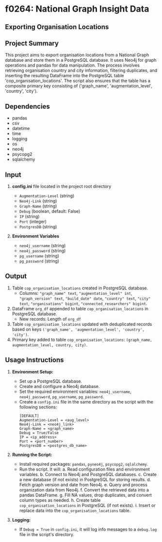 # f0264: National Graph Insight Data

## Exporting Organisation Locations

## Project Summary

This project aims to export organisation locations from a National Graph database and store them in a PostgreSQL database. It uses Neo4j for graph operations and pandas for data manipulation. The process involves retrieving organisation country and city information, filtering duplicates, and inserting the resulting DataFrame into the PostgreSQL table 'cop_organisation_locations'. The script also ensures that the table has a composite primary key consisting of ('graph_name', 'augmentation_level', 'country', 'city').

## Dependencies

- pandas
- csv
- datetime
- time
- logging
- os
- neo4j
- psycopg2
- sqlalchemy

## Input

1. **config.ini** file located in the project root directory
   - `Augmentation-Level` (string)
   - `Neo4j-Link` (string)
   - `Graph-Name` (string)
   - `Debug` (boolean, default: False)
   - `IP` (string)
   - `Port` (integer)
   - `PostgresDB` (string)

2. **Environment Variables**
   - `neo4j_username` (string)
   - `neo4j_password` (string)
   - `pg_username` (string)
   - `pg_password` (string)

## Output

1. Table `cop_organisation_locations` created in PostgreSQL database.
   - Columns: `"graph_name" text`, `"augmentation_level" int`, `"graph_version" text`, `"build_date" date`, `"country" text`, `"city" text`, `"organisations" bigint`, `"connected_researchers" bigint`.
2. DataFrame `org_df` appended to table `cop_organisation_locations` in PostgreSQL database.
   - New records:  Length of `org_df`
3. Table `cop_organisation_locations` updated with deduplicated records based on keys `('graph_name', 'augmentation_level', 'country', 'city')`.
4. Primary key added to table `cop_organisation_locations`: `(graph_name, augmentation_level, country, city)`.

## Usage Instructions

1. **Environment Setup:**
   - Set up a PostgreSQL database.
   - Create and configure a Neo4j database.
   - Set the required environment variables: `neo4j_username`, `neo4j_password`, `pg_username`, `pg_password`.
   - Create a `config.ini` file in the same directory as the script with the following sections:
     ```
     [DEFAULT]
     Augmentation-Level = <aug_level>
     Neo4j-Link = <neo4j_link>
     Graph-Name = <graph_name>
     Debug = True/False
     IP = <ip_address>
     Port = <port_number>
     PostgresDB = <postgres_db_name>
     ```

2. **Running the Script:**
   - Install required packages: `pandas`, `pyneo4j`, `psycopg2`, `sqlalchemy`.
   - Run the script. It will:
     a. Read configuration files and environment variables.
     b. Connect to Neo4j and PostgreSQL databases.
     c. Create a new database (if not exists) in PostgreSQL for storing results.
     d. Fetch graph version and date from Neo4j.
     e. Query and process organization data from Neo4j.
     f. Convert the retrieved data into a pandas DataFrame.
     g. Fill NA values, drop duplicates, and convert column types as needed.
     h. Create table `cop_organisation_locations` in PostgreSQL (if not exists).
     i. Insert or replace data into the `cop_organisation_locations` table.

3. **Logging:**
   - If `Debug = True` in `config.ini`, it will log info messages to a `debug.log` file in the script's directory.
